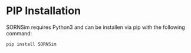 # PIP Installation

SORNSim requires Python3 and can be installen via pip with the following command:

`pip install SORNSim`